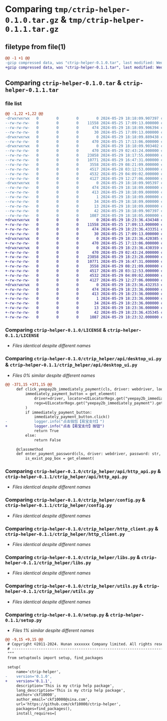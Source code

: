 # Comparing `tmp/ctrip-helper-0.1.0.tar.gz` & `tmp/ctrip-helper-0.1.1.tar.gz`

## filetype from file(1)

```diff
@@ -1 +1 @@
-gzip compressed data, was "ctrip-helper-0.1.0.tar", last modified: Wed May 29 18:18:09 2024, max compression
+gzip compressed data, was "ctrip-helper-0.1.1.tar", last modified: Wed May 29 18:23:36 2024, max compression
```

## Comparing `ctrip-helper-0.1.0.tar` & `ctrip-helper-0.1.1.tar`

### file list

```diff
@@ -1,22 +1,22 @@
-drwxrwxrwx   0        0        0        0 2024-05-29 18:18:09.907397 ctrip-helper-0.1.0/
--rw-rw-rw-   0        0        0    11558 2024-05-25 17:09:13.000000 ctrip-helper-0.1.0/LICENSE
--rw-rw-rw-   0        0        0      474 2024-05-29 18:18:09.906394 ctrip-helper-0.1.0/PKG-INFO
--rw-rw-rw-   0        0        0       30 2024-05-25 17:09:13.000000 ctrip-helper-0.1.0/README.md
-drwxrwxrwx   0        0        0        0 2024-05-29 18:18:09.889438 ctrip-helper-0.1.0/ctrip_helper/
--rw-rw-rw-   0        0        0      470 2024-05-25 17:13:06.000000 ctrip-helper-0.1.0/ctrip_helper/__init__.py
-drwxrwxrwx   0        0        0        0 2024-05-29 18:18:09.903402 ctrip-helper-0.1.0/ctrip_helper/api/
--rw-rw-rw-   0        0        0      470 2024-05-29 02:43:24.000000 ctrip-helper-0.1.0/ctrip_helper/api/__init__.py
--rw-rw-rw-   0        0        0    23858 2024-05-29 18:17:55.000000 ctrip-helper-0.1.0/ctrip_helper/api/desktop_ui.py
--rw-rw-rw-   0        0        0    10771 2024-05-29 16:47:31.000000 ctrip-helper-0.1.0/ctrip_helper/api/http_api.py
--rw-rw-rw-   0        0        0     3558 2024-05-29 08:21:09.000000 ctrip-helper-0.1.0/ctrip_helper/config.py
--rw-rw-rw-   0        0        0     4517 2024-05-28 03:12:53.000000 ctrip-helper-0.1.0/ctrip_helper/http_client.py
--rw-rw-rw-   0        0        0     4532 2024-05-29 04:09:02.000000 ctrip-helper-0.1.0/ctrip_helper/libs.py
--rw-rw-rw-   0        0        0     4127 2024-05-29 12:27:06.000000 ctrip-helper-0.1.0/ctrip_helper/utils.py
-drwxrwxrwx   0        0        0        0 2024-05-29 18:18:09.905397 ctrip-helper-0.1.0/ctrip_helper.egg-info/
--rw-rw-rw-   0        0        0      474 2024-05-29 18:18:09.000000 ctrip-helper-0.1.0/ctrip_helper.egg-info/PKG-INFO
--rw-rw-rw-   0        0        0      413 2024-05-29 18:18:09.000000 ctrip-helper-0.1.0/ctrip_helper.egg-info/SOURCES.txt
--rw-rw-rw-   0        0        0        1 2024-05-29 18:18:09.000000 ctrip-helper-0.1.0/ctrip_helper.egg-info/dependency_links.txt
--rw-rw-rw-   0        0        0       34 2024-05-29 18:18:09.000000 ctrip-helper-0.1.0/ctrip_helper.egg-info/requires.txt
--rw-rw-rw-   0        0        0       13 2024-05-29 18:18:09.000000 ctrip-helper-0.1.0/ctrip_helper.egg-info/top_level.txt
--rw-rw-rw-   0        0        0       42 2024-05-29 18:18:09.907397 ctrip-helper-0.1.0/setup.cfg
--rw-rw-rw-   0        0        0     1087 2024-05-29 18:18:05.000000 ctrip-helper-0.1.0/setup.py
+drwxrwxrwx   0        0        0        0 2024-05-29 18:23:36.434348 ctrip-helper-0.1.1/
+-rw-rw-rw-   0        0        0    11558 2024-05-25 17:09:13.000000 ctrip-helper-0.1.1/LICENSE
+-rw-rw-rw-   0        0        0      474 2024-05-29 18:23:36.433351 ctrip-helper-0.1.1/PKG-INFO
+-rw-rw-rw-   0        0        0       30 2024-05-25 17:09:13.000000 ctrip-helper-0.1.1/README.md
+drwxrwxrwx   0        0        0        0 2024-05-29 18:23:36.420385 ctrip-helper-0.1.1/ctrip_helper/
+-rw-rw-rw-   0        0        0      470 2024-05-25 17:13:06.000000 ctrip-helper-0.1.1/ctrip_helper/__init__.py
+drwxrwxrwx   0        0        0        0 2024-05-29 18:23:36.430359 ctrip-helper-0.1.1/ctrip_helper/api/
+-rw-rw-rw-   0        0        0      470 2024-05-29 02:43:24.000000 ctrip-helper-0.1.1/ctrip_helper/api/__init__.py
+-rw-rw-rw-   0        0        0    23858 2024-05-29 18:23:28.000000 ctrip-helper-0.1.1/ctrip_helper/api/desktop_ui.py
+-rw-rw-rw-   0        0        0    10771 2024-05-29 16:47:31.000000 ctrip-helper-0.1.1/ctrip_helper/api/http_api.py
+-rw-rw-rw-   0        0        0     3558 2024-05-29 08:21:09.000000 ctrip-helper-0.1.1/ctrip_helper/config.py
+-rw-rw-rw-   0        0        0     4517 2024-05-28 03:12:53.000000 ctrip-helper-0.1.1/ctrip_helper/http_client.py
+-rw-rw-rw-   0        0        0     4532 2024-05-29 04:09:02.000000 ctrip-helper-0.1.1/ctrip_helper/libs.py
+-rw-rw-rw-   0        0        0     4127 2024-05-29 12:27:06.000000 ctrip-helper-0.1.1/ctrip_helper/utils.py
+drwxrwxrwx   0        0        0        0 2024-05-29 18:23:36.432353 ctrip-helper-0.1.1/ctrip_helper.egg-info/
+-rw-rw-rw-   0        0        0      474 2024-05-29 18:23:36.000000 ctrip-helper-0.1.1/ctrip_helper.egg-info/PKG-INFO
+-rw-rw-rw-   0        0        0      413 2024-05-29 18:23:36.000000 ctrip-helper-0.1.1/ctrip_helper.egg-info/SOURCES.txt
+-rw-rw-rw-   0        0        0        1 2024-05-29 18:23:36.000000 ctrip-helper-0.1.1/ctrip_helper.egg-info/dependency_links.txt
+-rw-rw-rw-   0        0        0       34 2024-05-29 18:23:36.000000 ctrip-helper-0.1.1/ctrip_helper.egg-info/requires.txt
+-rw-rw-rw-   0        0        0       13 2024-05-29 18:23:36.000000 ctrip-helper-0.1.1/ctrip_helper.egg-info/top_level.txt
+-rw-rw-rw-   0        0        0       42 2024-05-29 18:23:36.435345 ctrip-helper-0.1.1/setup.cfg
+-rw-rw-rw-   0        0        0     1087 2024-05-29 18:23:32.000000 ctrip-helper-0.1.1/setup.py
```

### Comparing `ctrip-helper-0.1.0/LICENSE` & `ctrip-helper-0.1.1/LICENSE`

 * *Files identical despite different names*

### Comparing `ctrip-helper-0.1.0/ctrip_helper/api/desktop_ui.py` & `ctrip-helper-0.1.1/ctrip_helper/api/desktop_ui.py`

 * *Files 0% similar despite different names*

```diff
@@ -371,15 +371,15 @@
     def click_yeepay2b_immediately_payment(cls, driver: webdriver, loop: int = 1, sleep: float = 0) -> bool:
         immediately_payment_button = get_element(
             driver=driver, locator=UILocatorRegx.get("yeepay2b_immediately_payment").get("locator"),
             regx=UILocatorRegx.get("yeepay2b_immediately_payment").get("regx"), loop=loop, sleep=sleep
         )
         if immediately_payment_button:
             immediately_payment_button.click()
-            logger.info("点击钱包【易宝支付】")
+            logger.info("点击【易宝支付】按钮")
             return True
         else:
             return False
 
     @classmethod
     def enter_payment_password(cls, driver: webdriver, password: str, loop: int = 1, sleep: float = 0) -> bool:
         is_exist_pop_box = get_element(
```

### Comparing `ctrip-helper-0.1.0/ctrip_helper/api/http_api.py` & `ctrip-helper-0.1.1/ctrip_helper/api/http_api.py`

 * *Files identical despite different names*

### Comparing `ctrip-helper-0.1.0/ctrip_helper/config.py` & `ctrip-helper-0.1.1/ctrip_helper/config.py`

 * *Files identical despite different names*

### Comparing `ctrip-helper-0.1.0/ctrip_helper/http_client.py` & `ctrip-helper-0.1.1/ctrip_helper/http_client.py`

 * *Files identical despite different names*

### Comparing `ctrip-helper-0.1.0/ctrip_helper/libs.py` & `ctrip-helper-0.1.1/ctrip_helper/libs.py`

 * *Files identical despite different names*

### Comparing `ctrip-helper-0.1.0/ctrip_helper/utils.py` & `ctrip-helper-0.1.1/ctrip_helper/utils.py`

 * *Files identical despite different names*

### Comparing `ctrip-helper-0.1.0/setup.py` & `ctrip-helper-0.1.1/setup.py`

 * *Files 1% similar despite different names*

```diff
@@ -9,15 +9,15 @@
 # Copyright ©2011-2024. Hunan xxxxxxx Company limited. All rights reserved.
 # ---------------------------------------------------------------------------------------------------------
 """
 from setuptools import setup, find_packages
 
 setup(
     name='ctrip-helper',
-    version='0.1.0',
+    version='0.1.1',
     description='This is my ctrip help package',
     long_description='This is my ctrip help package',
     author='ckf10000',
     author_email='ckf10000@sina.com',
     url='https://github.com/ckf10000/ctrip-helper',
     packages=find_packages(),
     install_requires=[
```

